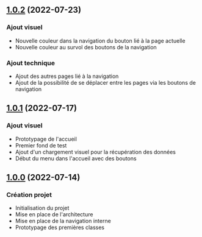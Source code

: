 ## [1.0.2]() (2022-07-23)

### Ajout visuel

* Nouvelle couleur dans la navigation du bouton lié à la page actuelle
* Nouvelle couleur au survol des boutons de la navigation

### Ajout technique

* Ajout des autres pages lié à la navigation
* Ajout de la possibilité de se déplacer entre les pages via les boutons de navigation


## [1.0.1]() (2022-07-17)

### Ajout visuel

* Prototypage de l'accueil
* Premier fond de test
* Ajout d'un chargement visuel pour la récupération des données
* Début du menu dans l'accueil avec des boutons


## [1.0.0]() (2022-07-14)

### Création projet

* Initialisation du projet
* Mise en place de l'architecture
* Mise en place de la navigation interne
* Prototypage des premières classes